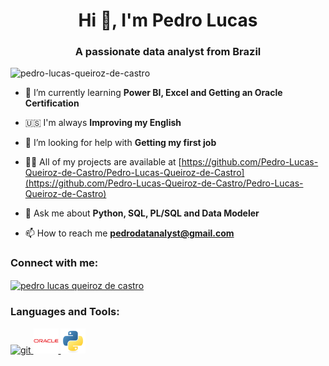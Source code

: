 <h1 align="center">Hi 👋, I'm Pedro Lucas</h1>
<h3 align="center">A passionate data analyst from Brazil</h3>

<p align="left"> <img src="https://komarev.com/ghpvc/?username=pedro-lucas-queiroz-de-castro&label=Profile%20views&color=0e75b6&style=flat" alt="pedro-lucas-queiroz-de-castro" /> </p>

- 🌱 I’m currently learning **Power BI, Excel and Getting an Oracle Certification**

- 🇺🇸 I'm always **Improving my English**

- 🤝 I’m looking for help with **Getting my first job**

- 👨‍💻 All of my projects are available at [https://github.com/Pedro-Lucas-Queiroz-de-Castro/Pedro-Lucas-Queiroz-de-Castro](https://github.com/Pedro-Lucas-Queiroz-de-Castro/Pedro-Lucas-Queiroz-de-Castro)

- 💬 Ask me about **Python, SQL, PL/SQL and Data Modeler**

- 📫 How to reach me **pedrodatanalyst@gmail.com**

<h3 align="left">Connect with me:</h3>
<p align="left">
<a href="https://linkedin.com/in/pedro lucas queiroz de castro" target="blank"><img align="center" src="https://raw.githubusercontent.com/rahuldkjain/github-profile-readme-generator/master/src/images/icons/Social/linked-in-alt.svg" alt="pedro lucas queiroz de castro" height="30" width="40" /></a>
</p>

<h3 align="left">Languages and Tools:</h3>
<p align="left"> <a href="https://git-scm.com/" target="_blank" rel="noreferrer"> <img src="https://www.vectorlogo.zone/logos/git-scm/git-scm-icon.svg" alt="git" width="40" height="40"/> </a> <a href="https://www.oracle.com/" target="_blank" rel="noreferrer"> <img src="https://raw.githubusercontent.com/devicons/devicon/master/icons/oracle/oracle-original.svg" alt="oracle" width="40" height="40"/> </a> <a href="https://www.python.org" target="_blank" rel="noreferrer"> <img src="https://raw.githubusercontent.com/devicons/devicon/master/icons/python/python-original.svg" alt="python" width="40" height="40"/> </a>


<!---
Pedro-Lucas-Queiroz-de-Castro/Pedro-Lucas-Queiroz-de-Castro is a ✨ special ✨ repository because its `README.md` (this file) appears on your GitHub profile.
You can click the Preview link to take a look at your changes.
--->
